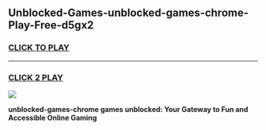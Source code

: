
## Unblocked-Games-unblocked-games-chrome-Play-Free-d5gx2
<h3>
<a href="https://premium76.site?title=unblocked-games-chrome&ref=09A">CLICK TO PLAY</a></h3>
<hr>

<h3>
<a href="https://premium76.site?title=unblocked-games-chrome&ref=09A">CLICK 2 PLAY</a>
  
</h3>

<a href="https://premium76.site?title=unblocked-games-chrome&ref=09A"><img src="https://clearcache.store/games.png"></a>


**unblocked-games-chrome games unblocked: Your Gateway to Fun and Accessible Online Gaming**
